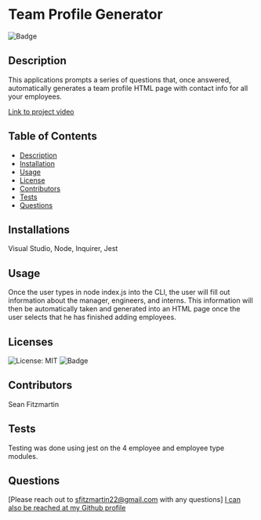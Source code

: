   # Team Profile Generator       

  ![Badge](https://img.shields.io/badge/License-MIT-yellow.svg)

  ## Description
  This applications prompts a series of questions that, once answered, automatically generates a team profile HTML page with contact info for all your employees.

  [Link to project video]()
 
  ## Table of Contents
  - [Description](#description)
  - [Installation](#installations)
  - [Usage](#usage)
  - [License](#licenses)
  - [Contributors](#contributors)
  - [Tests](#tests)
  - [Questions](#questions)

  ## Installations
  Visual Studio, Node, Inquirer, Jest

  ## Usage
  Once the user types in node index.js into the CLI, the user will fill out information about the manager, engineers, and interns.  This information will then be automatically taken and generated into an HTML page once the user selects that he has finished adding employees.

  ## Licenses  
  ![License: MIT](https://opensource.org/licenses/MIT)
  ![Badge](https://img.shields.io/badge/License-MIT-yellow.svg)



  ## Contributors
  Sean Fitzmartin

  ## Tests
  Testing was done using jest on the 4 employee and employee type modules.

  ## Questions 
  
  [Please reach out to sfitzmartin22@gmail.com with any questions]
  [I can also be reached at my Github profile](https://github.com/sfitzmartin22)

